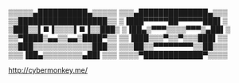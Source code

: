 ▒▒▒▒▒▄██████████▄▒▒▒▒▒ 
▒▒▒▄██████████████▄▒▒▒ 
▒▒██████████████████▒▒ 
▒▐███▀▀▀▀▀██▀▀▀▀▀███▌▒ 
▒███▒▒▌■▐▒▒▒▒▌■▐▒▒███▒ 
▒▐██▄▒▀▀▀▒▒▒▒▀▀▀▒▄██▌▒ 
▒▒▀████▒▄▄▒▒▄▄▒████▀▒▒ 
▒▒▐███▒▒▒▀▒▒▀▒▒▒███▌▒▒ 
▒▒███▒▒▒▒▒▒▒▒▒▒▒▒███▒▒ 
▒▒▒██▒▒▀▀▀▀▀▀▀▀▒▒██▒▒▒ 
▒▒▒▐██▄▒▒▒▒▒▒▒▒▄██▌▒▒▒ 
▒▒▒▒▀████████████▀▒▒▒▒

http://cybermonkey.me/

